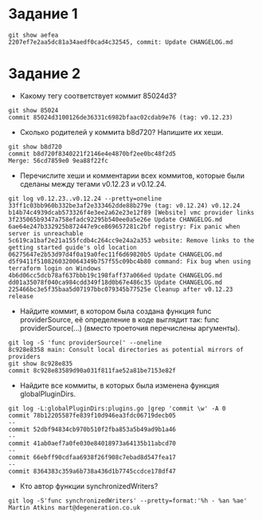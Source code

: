# Задание 1

```
git show aefea
2207ef7e2aa5dc81a34aedf0cad4c32545, commit: Update CHANGELOG.md
```

# Задание 2

* Какому тегу соответствует коммит 85024d3?
```
git show 85024
commit 85024d3100126de36331c6982bfaac02cdab9e76 (tag: v0.12.23)
```


* Сколько родителей у коммита b8d720? Напишите их хеши.
```
git show b8d720
commit b8d720f8340221f2146e4e4870bf2ee0bc48f2d5
Merge: 56cd7859e0 9ea88f22fc
```

* Перечислите хеши и комментарии всех коммитов, которые были сделаны между тегами v0.12.23 и v0.12.24.
```
git log v0.12.23..v0.12.24 --pretty=oneline
33ff1c03bb960b332be3af2e333462dde88b279e (tag: v0.12.24) v0.12.24
b14b74c4939dcab573326f4e3ee2a62e23e12f89 [Website] vmc provider links
3f235065b9347a758efadc92295b540ee0a5e26e Update CHANGELOG.md
6ae64e247b332925b872447e9ce869657281c2bf registry: Fix panic when server is unreachable
5c619ca1baf2e21a155fcdb4c264cc9e24a2a353 website: Remove links to the getting started guide's old location
06275647e2b53d97d4f0a19a0fec11f6d69820b5 Update CHANGELOG.md
d5f9411f5108260320064349b757f55c09bc4b80 command: Fix bug when using terraform login on Windows
4b6d06cc5dcb78af637bbb19c198faff37a066ed Update CHANGELOG.md
dd01a35078f040ca984cdd349f18d0b67e486c35 Update CHANGELOG.md
225466bc3e5f35baa5d07197bbc079345b77525e Cleanup after v0.12.23 release
```

* Найдите коммит, в котором была создана функция func providerSource, её определение в коде выглядит так: func providerSource(...) (вместо троеточия перечислены аргументы).
```
git log -S 'func providerSource(' --oneline
8c928e8358 main: Consult local directories as potential mirrors of providers
git show 8c928e835
commit 8c928e83589d90a031f811fae52a81be7153e82f

```

* Найдите все коммиты, в которых была изменена функция globalPluginDirs.
```
git log -L:globalPluginDirs:plugins.go |grep 'commit \w' -A 0
commit 78b12205587fe839f10d946ea3fdc06719decb05
--
commit 52dbf94834cb970b510f2fba853a5b49ad9b1a46
--
commit 41ab0aef7a0fe030e84018973a64135b11abcd70
--
commit 66ebff90cdfaa6938f26f908c7ebad8d547fea17
--
commit 8364383c359a6b738a436d1b7745ccdce178df47
```


* Кто автор функции synchronizedWriters?
```
git log -S'func synchronizedWriters' --pretty=format:'%h - %an %ae'
Martin Atkins mart@degeneration.co.uk
```

